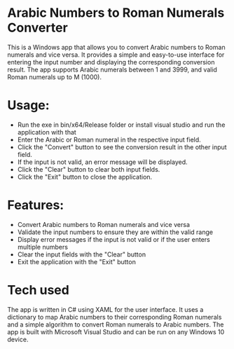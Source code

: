 # Arabic Numbers to Roman Numerals Converter
This is a Windows app that allows you to convert Arabic numbers to Roman numerals and vice versa. It provides a simple and easy-to-use interface for entering the input number and displaying the corresponding conversion result. The app supports Arabic numerals between 1 and 3999, and valid Roman numerals up to M (1000).

# Usage:
* Run the exe in bin/x64/Release folder or install visual studio and run the application with that
* Enter the Arabic or Roman numeral in the respective input field.
* Click the "Convert" button to see the conversion result in the other input field.
* If the input is not valid, an error message will be displayed.
* Click the "Clear" button to clear both input fields.
* Click the "Exit" button to close the application.

# Features:
* Convert Arabic numbers to Roman numerals and vice versa
* Validate the input numbers to ensure they are within the valid range
* Display error messages if the input is not valid or if the user enters multiple numbers
* Clear the input fields with the "Clear" button
* Exit the application with the "Exit" button

# Tech used
The app is written in C# using XAML for the user interface. 
It uses a dictionary to map Arabic numbers to their corresponding Roman numerals and a simple algorithm to convert Roman numerals to Arabic numbers. 
The app is built with Microsoft Visual Studio and can be run on any Windows 10 device.
